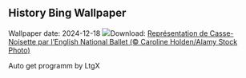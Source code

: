 ## History Bing Wallpaper
Wallpaper date: 2024-12-18
![](https://www.bing.com/th?id=OHR.NutcrackerBallet_FR-FR0747265079_UHD.jpg&w=1000)Download: [Représentation de Casse-Noisette par l’English National Ballet (© Caroline Holden/Alamy Stock Photo)](https://www.bing.com/th?id=OHR.NutcrackerBallet_FR-FR0747265079_UHD.jpg)

Auto get programm by LtgX
